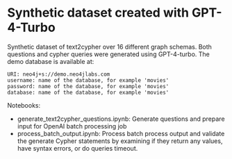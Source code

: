 # Synthetic dataset created with GPT-4-Turbo

Synthetic dataset of text2cypher over 16 different graph schemas.
Both questions and cypher queries were generated using GPT-4-turbo.
The demo database is available at:

```
URI: neo4j+s://demo.neo4jlabs.com
username: name of the database, for example 'movies'
password: name of the database, for example 'movies'
database: name of the database, for example 'movies'
```

Notebooks:

* generate_text2cypher_questions.ipynb: Generate questions and prepare input for OpenAI batch processing job
* process_batch_output.ipynb: Process batch process output and validate the generate Cypher statements by examining if they return any values, have syntax errors, or do queries timeout.